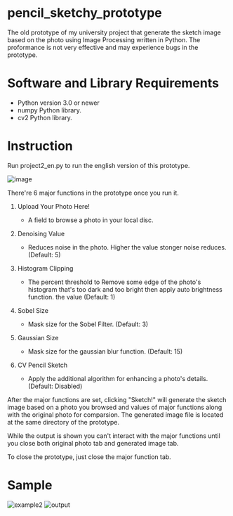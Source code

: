 # pencil_sketchy_prototype
The old prototype of my university project that generate the sketch image based on the photo using Image Processing written in Python.
The proformance is not very effective and may experience bugs in the prototype.


# Software and Library Requirements
- Python version 3.0 or newer
- numpy Python library.
- cv2 Python library.

# Instruction
Run project2_en.py to run the english version of this prototype.


![image](https://user-images.githubusercontent.com/86656188/174429309-c71e14d9-40dc-4707-8dae-4185dd009739.png)


There're 6 major functions in the prototype once you run it.

  1.  Upload Your Photo Here!
      -   A field to browse a photo in your local disc.

  2.  Denoising Value
      -   Reduces noise in the photo. Higher the value stonger noise reduces.(Default: 5)

  3.  Histogram Clipping
      -   The percent threshold to Remove some edge of the photo's histogram that's too dark and too bright then apply auto brightness function.
          the value (Default: 1)

  4.  Sobel Size
      -   Mask size for the Sobel Filter. (Default: 3)

  5.  Gaussian Size
      -   Mask size for the gaussian blur function. (Default: 15)

  6.  CV Pencil Sketch
      -   Apply the additional algorithm for enhancing a photo's details. (Default: Disabled) 



After the major functions are set, clicking "Sketch!" will generate the sketch image based on a photo you browsed and values of major functions along with the original photo for comparsion. The generated image file is located at the same directory of the prototype.

While the output is shown you can't interact with the major functions until you close both original photo tab and generated image tab.

To close the prototype, just close the major function tab.

# Sample
![example2](https://user-images.githubusercontent.com/86656188/174429285-aac33c4a-75bf-4654-bb5d-35af38e7786f.jpg)
![output](https://user-images.githubusercontent.com/86656188/174429289-3c9dc041-e4db-4486-8009-603edbc8e46d.jpg)
